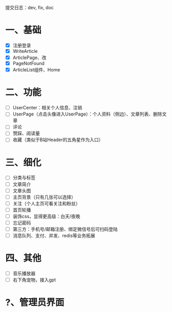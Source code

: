 提交日志：dev, fix, doc

# 一、基础
- [x] 注册登录
- [x] WriteArticle
- [x] ArticlePage、改
- [x] PageNotFound
- [x] ArticleList组件、Home

# 二、功能
- [ ] UserCenter：相关个人信息、注销
- [ ] UserPage（点击头像进入UserPage）：个人资料（侧边）、文章列表、删除文章
- [ ] 评论
- [ ] 赞踩、阅读量
- [ ] 收藏（类似于B站Header的五角星作为入口）

# 三、细化
- [ ] 分类与标签
- [ ] 文章简介
- [ ] 文章头图
- [ ] 主页背景（只有几张可以选择）
- [ ] 关注（个人主页可看关注和粉丝）
- [ ] 首页轮播
- [ ] 装饰css，显得更高级：白天/夜晚
- [ ] 忘记密码
- [ ] 第三方：手机号/邮箱注册、绑定微信号后可扫码登陆
- [ ] 消息队列、支付、并发、redis等业务拓展

# 四、其他
- [ ] 音乐播放器
- [ ] 右下角宠物，接入gpt

# ?、管理员界面



